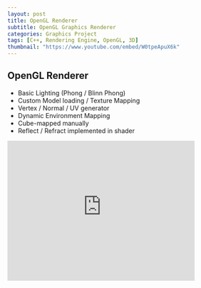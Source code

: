 ```yaml
---
layout: post
title: OpenGL Renderer
subtitle: OpenGL Graphics Renderer
categories: Graphics Project
tags: [C++, Rendering Engine, OpenGL, 3D]
thumbnail: "https://www.youtube.com/embed/W0tpeApuX6k"
---
```


## OpenGL Renderer

- Basic Lighting (Phong / Blinn Phong)
- Custom Model loading / Texture Mapping
- Vertex / Normal / UV generator
- Dynamic Environment Mapping
- Cube-mapped manually
- Reflect / Refract implemented in shader


<iframe width="420" height="315" src="https://www.youtube.com/embed/W0tpeApuX6k" frameborder="0" allowfullscreen></iframe>